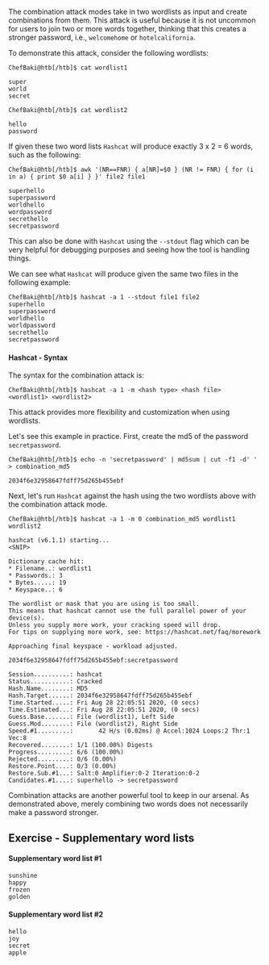 The combination attack modes take in two wordlists as input and create combinations from them. This attack is useful because it is not uncommon for users to join two or more words together, thinking that this creates a stronger password, i.e., `welcomehome` or `hotelcalifornia`.

To demonstrate this attack, consider the following wordlists:

```shell-session
ChefBaki@htb[/htb]$ cat wordlist1

super
world
secret
```

```shell-session
ChefBaki@htb[/htb]$ cat wordlist2

hello
password
```

If given these two word lists `Hashcat` will produce exactly 3 x 2 = 6 words, such as the following:

```shell-session
ChefBaki@htb[/htb]$ awk '(NR==FNR) { a[NR]=$0 } (NR != FNR) { for (i in a) { print $0 a[i] } }' file2 file1

superhello
superpassword
worldhello
wordpassword
secrethello
secretpassword
```

This can also be done with `Hashcat` using the `--stdout` flag which can be very helpful for debugging purposes and seeing how the tool is handling things.

We can see what `Hashcat` will produce given the same two files in the following example:

```shell-session
ChefBaki@htb[/htb]$ hashcat -a 1 --stdout file1 file2
superhello
superpassword
worldhello
worldpassword
secrethello
secretpassword
```

#### Hashcat - Syntax

The syntax for the combination attack is:

```shell-session
ChefBaki@htb[/htb]$ hashcat -a 1 -m <hash type> <hash file> <wordlist1> <wordlist2>
```

This attack provides more flexibility and customization when using wordlists.

Let's see this example in practice. First, create the md5 of the password `secretpassword`.

```shell-session
ChefBaki@htb[/htb]$ echo -n 'secretpassword' | md5sum | cut -f1 -d' '  > combination_md5

2034f6e32958647fdff75d265b455ebf
```

Next, let's run `Hashcat` against the hash using the two wordlists above with the combination attack mode.

```shell-session
ChefBaki@htb[/htb]$ hashcat -a 1 -m 0 combination_md5 wordlist1 wordlist2

hashcat (v6.1.1) starting...
<SNIP>

Dictionary cache hit:
* Filename..: wordlist1
* Passwords.: 3
* Bytes.....: 19
* Keyspace..: 6

The wordlist or mask that you are using is too small.
This means that hashcat cannot use the full parallel power of your device(s).
Unless you supply more work, your cracking speed will drop.
For tips on supplying more work, see: https://hashcat.net/faq/morework

Approaching final keyspace - workload adjusted.  

2034f6e32958647fdff75d265b455ebf:secretpassword  
                                                 
Session..........: hashcat
Status...........: Cracked
Hash.Name........: MD5
Hash.Target......: 2034f6e32958647fdff75d265b455ebf
Time.Started.....: Fri Aug 28 22:05:51 2020, (0 secs)
Time.Estimated...: Fri Aug 28 22:05:51 2020, (0 secs)
Guess.Base.......: File (wordlist1), Left Side
Guess.Mod........: File (wordlist2), Right Side
Speed.#1.........:       42 H/s (0.02ms) @ Accel:1024 Loops:2 Thr:1 Vec:8
Recovered........: 1/1 (100.00%) Digests
Progress.........: 6/6 (100.00%)
Rejected.........: 0/6 (0.00%)
Restore.Point....: 0/3 (0.00%)
Restore.Sub.#1...: Salt:0 Amplifier:0-2 Iteration:0-2
Candidates.#1....: superhello -> secretpassword
```

Combination attacks are another powerful tool to keep in our arsenal. As demonstrated above, merely combining two words does not necessarily make a password stronger.

## Exercise - Supplementary word lists

#### Supplementary word list #1

```shell-session
sunshine
happy
frozen
golden
```

#### Supplementary word list #2

```shell-session
hello
joy
secret
apple
```